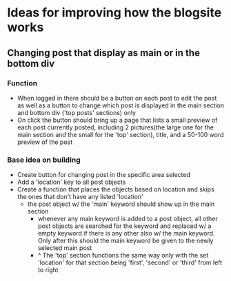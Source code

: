 # Ideas for improving how the blogsite works

## Changing post that display as main or in the bottom div  

### Function  

- When logged in there should be a button on each post to edit the post as well as a button to change which post is displayed in the main section and bottom div ('top posts' sections) only  
- On click the button should bring up a page that  lists a small preview of each post currently posted, including 2 pictures(the large one for the main section and the small for the 'top' section), title, and a 50-100 word preview of the post  

### Base idea on building  

- Create button for changing post in the specific area selected
- Add a 'location' key to all post objects
- Create a function that places the objects based on location and skips the ones that don't have any listed 'location'  
  - the post object w/ the 'main' keyword should show up in the main section
    - whenever any main keyword is added to a post object, all other post objects are searched for the keyword and replaced w/ a empty keyword if there is any other also w/ the main keyword. Only after this should the main keyword be given to the newly selected main post
    - ^ The 'top' section functions the same way only with the set 'location' for that section being 'first', 'second' or 'third' from left to right  
